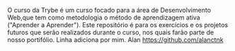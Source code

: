 O curso da Trybe é um curso focado para a área de Desenvolvimento Web,que tem como metodologia o método de aprendizagem ativa ("Aprender a Aprender").
Este repositório é para os exercícios e os projetos futuros que serão realizados durante o curso, nos quais farão parte de nosso portifólio.
Linha adiciona por mim. Alan https://github.com/alanctnk
